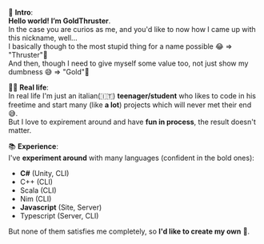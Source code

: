 👋 **Intro**:  
**Hello world! I’m GoldThruster**.  
In the case you are curios as me, and you'd like to now how I came up with this nickname, well...  
I basically though to the most stupid thing for a name possible 😂 => "Thruster"🚀  
And then, though I need to give myself some value too, not just show my dumbness 😅 => "Gold"🥇

🦸‍♂️ **Real life**:  
In real life I'm just an italian(🇮🇹) **teenager/student** who likes to code in his freetime 
and start many (like **a lot**) projects which will never met their end 😅.  
But I love to expirement around and have **fun in process**, the result doesn't matter.

📚 **Experience**:  
I've **experiment around** with many languages (confident in the bold ones): 
- **C#** (Unity, CLI)
- C++ (CLI)
- Scala (CLI)
- Nim (CLI)
- **Javascript** (Site, Server)
- Typescript (Server, CLI)

But none of them satisfies me completely, so **I'd like to create my own** 🤪. 

<!---
- 👀 I’m interested in ...
🌱 I'm learning ...
- 💞️ I’m looking to collaborate on ...
- 📫 How to reach me ...


GoldThruster/GoldThruster is a ✨ special ✨ repository because its `README.md` (this file) appears on your GitHub profile.
You can click the Preview link to take a look at your changes.
--->
